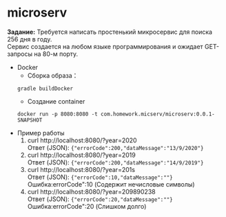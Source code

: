 # microserv
**Задание:** 
Требуется написать простенький микросервис для поиска 256 дня в году.  
Сервис создается на любом языке программирования и ожидает GET-запросы на 80-м порту.  
- Docker
    - Сборка образа： 
    ```
    gradle buildDocker
    ```
    - Создание container
    ```
    docker run -p 8080:8080 -t com.homework.micserv/microserv:0.0.1-SNAPSHOT
    ```
- Пример работы  
    1. curl http://localhost:8080/?year=2020  
    Ответ (JSON): ```{"errorCode":200,"dataMessage":"13/9/2020"}```
    2. curl http://localhost:8080/?year=2019  
    Ответ (JSON): ```{"errorCode":200,"dataMessage":"14/9/2019"}```
    3. curl http://localhost:8080/?year=201s  
    Ответ (JSON): ```{"errorCode":10,"dataMessage":""}```  
    Ошибка:errorCode":10 (Содержит нечисловые символы)
    4. curl http://localhost:8080/?year=209890238  
    Ответ (JSON): ```{"errorCode":20,"dataMessage":""}```  
    Ошибка:errorCode":20 (Слишком долго)
